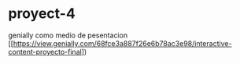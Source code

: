 # proyect-4
genially como medio de pesentacion
[[https://view.genially.com/68fce3a887f26e6b78ac3e98/interactive-content-proyecto-final])
